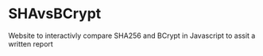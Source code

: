 # SHAvsBCrypt
Website to interactivly compare SHA256 and BCrypt in Javascript to assit a written report
